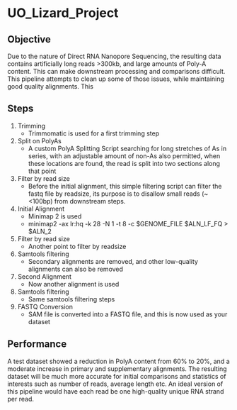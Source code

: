 # UO_Lizard_Project

## Objective

Due to the nature of Direct RNA Nanopore Sequencing, the resulting data contains artificially long reads >300kb, and large amounts of Poly-A content. This can make downstream processing and comparisons difficult. This pipeline attempts to clean up some of those issues, while maintaining good quality alignments. This 

## Steps

1. Trimming
    - Trimmomatic is used for a first trimming step
2. Split on PolyAs
    - A custom PolyA Splitting Script searching for long stretches of As in series, with an adjustable amount of non-As also permitted, when these locations are found, the read is split into two sections along that point 
3. Filter by read size
    - Before the initial alignment, this simple filtering script can filter the fastq file by readsize, its purpose is to disallow small reads (~<100bp) from downstream steps.
4. Initial Alignment
    - Minimap 2 is used
    - minimap2 -ax lr:hq -k 28 -N 1 -t 8 -c $GENOME_FILE $ALN_LF_FQ > $ALN_2
5. Filter by read size
    - Another point to filter by readsize
6. Samtools filtering
    - Secondary alignments are removed, and other low-quality alignments can also be removed
7. Second Alignment
    - Now another alignment is used
8. Samtools filtering
    - Same samtools filtering steps
9. FASTQ Conversion
    - SAM file is converted into a FASTQ file, and this is now used as your dataset

## Performance

A test dataset showed a reduction in PolyA content from 60% to 20%, and a moderate increase in primary and supplementary alignments. The resulting dataset will be much more accurate for initial comparisons and statistics of interests such as number of reads, average length etc. An ideal version of this pipeline would have each read be one high-quality unique RNA strand per read.
